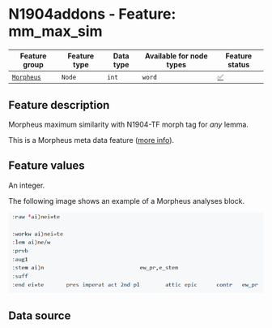 # N1904addons - Feature: mm_max_sim

Feature group |Feature type | Data type | Available for node types | Feature status
---  | --- | --- | --- | ---
[`Morpheus`](README.md#feature-group-morpheus-analyses-meta-and-summary) | `Node`| `int` | `word` | [✅](featurestatus.md#Trustworthy "Trustworthy")

## Feature description

Morpheus maximum similarity with N1904-TF morph tag for *any* lemma.

This is a Morpheus meta data feature ([more info](morpheus_tf_feature_classes.md)).

## Feature values

An integer.

The following image shows an example of a Morpheus analyses block.

<IMG SRC="images/morpheus_block_example.png">

## Data source

